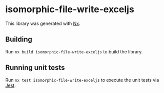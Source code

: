 # isomorphic-file-write-exceljs

This library was generated with [Nx](https://nx.dev).

## Building

Run `nx build isomorphic-file-write-exceljs` to build the library.

## Running unit tests

Run `nx test isomorphic-file-write-exceljs` to execute the unit tests via [Jest](https://jestjs.io).
